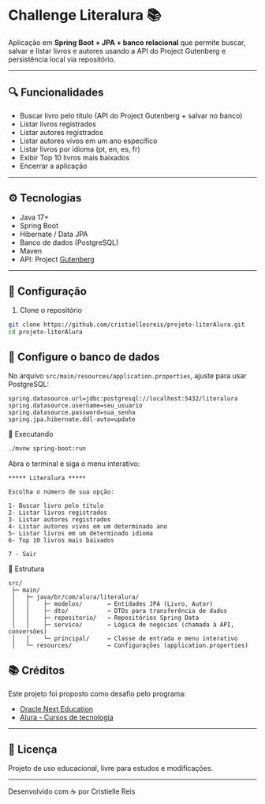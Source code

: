# Challenge Literalura 📚

Aplicação em **Spring Boot + JPA + banco relacional** que permite buscar, salvar e listar livros e autores usando a API do Project Gutenberg e persistência local via repositório.

---

## 🔍 Funcionalidades

- Buscar livro pelo título (API do Project Gutenberg + salvar no banco)
- Listar livros registrados
- Listar autores registrados
- Listar autores vivos em um ano específico
- Listar livros por idioma (pt, en, es, fr)
- Exibir Top 10 livros mais baixados
- Encerrar a aplicação

---

## ⚙️ Tecnologias

- Java 17+  
- Spring Boot 
- Hibernate / Data JPA
- Banco de dados (PostgreSQL)  
- Maven  
- API: Project [Gutenberg](https://gutendex.com/)

---

## 🔧 Configuração
1. Clone o repositório  
```bash
git clone https://github.com/cristiellesreis/projeto-literAlura.git
cd projeto-literAlura
```
## 🔧 Configure o banco de dados

No arquivo `src/main/resources/application.properties`, ajuste para usar PostgreSQL:

```properties
spring.datasource.url=jdbc:postgresql://localhost:5432/literalura
spring.datasource.username=seu_usuario
spring.datasource.password=sua_senha
spring.jpa.hibernate.ddl-auto=update
```
🚀 Executando
```bash
./mvnw spring-boot:run

```
Abra o terminal e siga o menu interativo:

```
***** Literalura *****

Escolha o número de sua opção:

1- Buscar livro pelo título
2- Listar livros registrados
3- Listar autores registrados
4- Listar autores vivos em um determinado ano
5- Listar livros em um determinado idioma
6- Top 10 livros mais baixados

7 - Sair

```
📂 Estrutura
```
src/
 ├─ main/
 │   ├─ java/br/com/alura/literalura/
 │   │    ├─ modelos/       → Entidades JPA (Livro, Autor)
 │   │    ├─ dto/           → DTOs para transferência de dados
 │   │    ├─ repositorio/   → Repositórios Spring Data
 │   │    ├─ servico/       → Lógica de negócios (chamada à API, conversões)
 │   │    └─ principal/     → Classe de entrada e menu interativo
 │   └─ resources/          → Configurações (application.properties)

```
## 📚 Créditos

Este projeto foi proposto como desafio pelo programa:

- [Oracle Next Education](https://www.oracle.com/br/education/oracle-next-education/)
- [Alura - Cursos de tecnologia](https://www.alura.com.br/)

---

## 📄 Licença

Projeto de uso educacional, livre para estudos e modificações.

---

Desenvolvido com ☕ por Cristielle Reis


